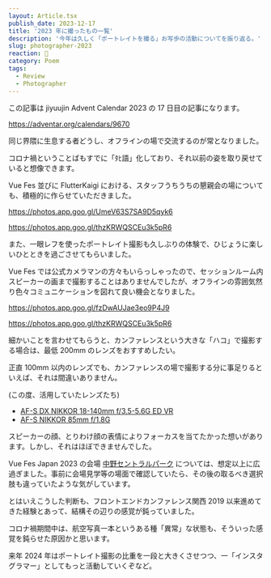 ```yaml
---
layout: Article.tsx
publish_date: 2023-12-17
title: '2023 年に撮ったもの一覧'
description: '今年は久しく「ポートレイトを撮る」お写歩の活動についてを振り返る。'
slug: photographer-2023
reaction: 🐇
category: Poem
tags:
  - Review
  - Photographer
---
```


この記事は jiyuujin Advent Calendar 2023 の 17 日目の記事になります。

https://adventar.org/calendars/9670

同じ界隈に生息する者どうし、オフラインの場で交流するのが常となりました。

コロナ禍ということばもすでに「ﾀﾋ語」化しており、それ以前の姿を取り戻せていると想像できます。

Vue Fes 並びに FlutterKaigi における、スタッフうちうちの懇親会の場についても、積極的に作らせていただきました。

https://photos.app.goo.gl/UmeV63S7SA9D5qyk6

https://photos.app.goo.gl/thzKRWQSCEu3k5pR6

また、一眼レフを使ったポートレイト撮影も久しぶりの体験で、ひじょうに楽しいひとときを過ごさせてもらいました。

Vue Fes では公式カメラマンの方々もいらっしゃったので、セッションルーム内スピーカーの画まで撮影することはありませんでしたが、オフラインの雰囲気然り色々コミュニケーションを図れて良い機会となりました。

https://photos.app.goo.gl/fzDwAUJae3eo9P4J9

https://photos.app.goo.gl/thzKRWQSCEu3k5pR6

細かいことを言わせてもらうと、カンファレンスという大きな「ハコ」で撮影する場合は、最低 200mm のレンズをおすすめしたい。

正直 100mm 以内のレンズでも、カンファレンスの場で撮影する分に事足りるといえば、それは間違いありません。

(この度、活用していたレンズたち)

- [AF-S DX NIKKOR 18-140mm f/3.5-5.6G ED VR](https://www.nikon-image.com/products/nikkor/fmount/af-s_dx_nikkor_18-140mm_f35-56g_ed_vr/spec.html)
- [AF-S NIKKOR 85mm f/1.8G](https://www.nikon-image.com/products/nikkor/fmount/af-s_nikkor_85mm_f18g/spec.html)

スピーカーの顔、とりわけ顔の表情によりフォーカスを当てたかった想いがあります。しかし、それはほぼできませんでした。

Vue Fes Japan 2023 の会場 [中野セントラルパーク](https://www.nakano-centralpark.jp/) については、想定以上に広過ぎました。事前に会場見学等の場面で確認していたら、その後の取るべき選択肢も違っていたような気がしています。

とはいえこうした判断も、フロントエンドカンファレンス関西 2019 以来進めてきた経験とあって、結構その辺りの感覚が鈍っていました。

コロナ禍期間中は、航空写真一本というある種「異常」な状態も、そういった感覚を鈍らせた原因かと思います。

来年 2024 年はポートレイト撮影の比重を一段と大きくさせつつ、一「インスタグラマー」としてもっと活動していくぞなど。
